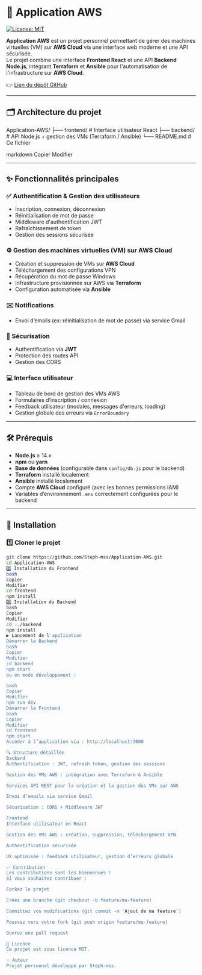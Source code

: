 # 🚀 Application AWS

[![License: MIT](https://img.shields.io/badge/License-MIT-yellow.svg)](https://opensource.org/licenses/MIT)

**Application AWS** est un projet personnel permettant de gérer des machines virtuelles (VM) sur **AWS Cloud** via une interface web moderne et une API sécurisée.  
Le projet combine une interface **Frontend React** et une API **Backend Node.js**, intégrant **Terraform** et **Ansible** pour l'automatisation de l'infrastructure sur **AWS Cloud**.

👉 [Lien du dépôt GitHub](https://github.com/Steph-mss/Application-AWS)

---

## 🗂️ Architecture du projet

Application-AWS/
├── frontend/ # Interface utilisateur React
├── backend/ # API Node.js + gestion des VMs (Terraform / Ansible)
└── README.md # Ce fichier

markdown
Copier
Modifier

---

## ✨ Fonctionnalités principales

### ✅ Authentification & Gestion des utilisateurs

- Inscription, connexion, déconnexion
- Réinitialisation de mot de passe
- Middleware d'authentification JWT
- Rafraîchissement de token
- Gestion des sessions sécurisée

### ⚙️ Gestion des machines virtuelles (VM) sur AWS Cloud

- Création et suppression de VMs sur **AWS Cloud**
- Téléchargement des configurations VPN
- Récupération du mot de passe Windows
- Infrastructure provisionnée sur AWS via **Terraform**
- Configuration automatisée via **Ansible**

### ✉️ Notifications

- Envoi d’emails (ex: réinitialisation de mot de passe) via service Gmail

### 🔐 Sécurisation

- Authentification via **JWT**
- Protection des routes API
- Gestion des CORS

### 💻 Interface utilisateur

- Tableau de bord de gestion des VMs AWS
- Formulaires d’inscription / connexion
- Feedback utilisateur (modales, messages d'erreurs, loading)
- Gestion globale des erreurs via `ErrorBoundary`

---

## 🛠️ Prérequis

- **Node.js** ≥ 14.x
- **npm** ou **yarn**
- **Base de données** (configurable dans `config/db.js` pour le backend)
- **Terraform** installé localement
- **Ansible** installé localement
- Compte **AWS Cloud** configuré (avec les bonnes permissions IAM)
- Variables d’environnement `.env` correctement configurées pour le backend

---

## 🚀 Installation

### 1️⃣ Cloner le projet

```bash
git clone https://github.com/Steph-mss/Application-AWS.git
cd Application-AWS
2️⃣ Installation du Frontend
bash
Copier
Modifier
cd frontend
npm install
3️⃣ Installation du Backend
bash
Copier
Modifier
cd ../backend
npm install
▶️ Lancement de l'application
Démarrer le Backend
bash
Copier
Modifier
cd backend
npm start
ou en mode développement :

bash
Copier
Modifier
npm run dev
Démarrer le Frontend
bash
Copier
Modifier
cd frontend
npm start
Accéder à l’application via : http://localhost:3000

🔍 Structure détaillée
Backend
Authentification : JWT, refresh token, gestion des sessions

Gestion des VMs AWS : intégration avec Terraform & Ansible

Services API REST pour la création et la gestion des VMs sur AWS

Envoi d’emails via service Gmail

Sécurisation : CORS + Middleware JWT

Frontend
Interface utilisateur en React

Gestion des VMs AWS : création, suppression, téléchargement VPN

Authentification sécurisée

UX optimisée : feedback utilisateur, gestion d’erreurs globale

✅ Contribution
Les contributions sont les bienvenues !
Si vous souhaitez contribuer :

Forkez le projet

Créez une branche (git checkout -b feature/ma-feature)

Committez vos modifications (git commit -m 'Ajout de ma feature')

Poussez vers votre fork (git push origin feature/ma-feature)

Ouvrez une pull request

📜 Licence
Ce projet est sous licence MIT.

💡 Auteur
Projet personnel développé par Steph-mss.
